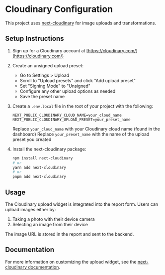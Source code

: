# Cloudinary Configuration

This project uses [next-cloudinary](https://next.cloudinary.dev/) for image uploads and transformations.

## Setup Instructions

1. Sign up for a Cloudinary account at [https://cloudinary.com/](https://cloudinary.com/)
2. Create an unsigned upload preset:
    - Go to Settings > Upload
    - Scroll to "Upload presets" and click "Add upload preset"
    - Set "Signing Mode" to "Unsigned"
    - Configure any other upload options as needed
    - Save the preset name
3. Create a `.env.local` file in the root of your project with the following:

    ```
    NEXT_PUBLIC_CLOUDINARY_CLOUD_NAME=your_cloud_name
    NEXT_PUBLIC_CLOUDINARY_UPLOAD_PRESET=your_preset_name
    ```

    Replace `your_cloud_name` with your Cloudinary cloud name (found in the dashboard)
    Replace `your_preset_name` with the name of the upload preset you created

4. Install the next-cloudinary package:
    ```bash
    npm install next-cloudinary
    # or
    yarn add next-cloudinary
    # or
    pnpm add next-cloudinary
    ```

## Usage

The Cloudinary upload widget is integrated into the report form. Users can upload images either by:

1. Taking a photo with their device camera
2. Selecting an image from their device

The image URL is stored in the report and sent to the backend.

## Documentation

For more information on customizing the upload widget, see the [next-cloudinary documentation](https://next.cloudinary.dev/).

